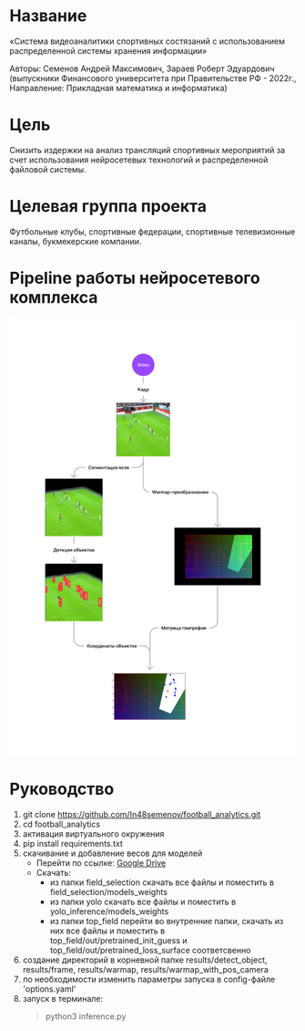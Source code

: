 # Название
«Система видеоаналитики спортивных состязаний с использованием распределенной системы хранения информации»

Авторы: Семенов Андрей Максимович, Зараев Роберт Эдуардович (выпускники Финансового университета при Правительстве РФ - 2022г., Направление: Прикладная математика и информатика)

# Цель
Снизить издержки на анализ трансляций спортивных мероприятий за счет использования нейросетевых технологий и распределенной файловой системы.

# Целевая группа проекта
Футбольные клубы, спортивные федерации, спортивные телевизионные каналы, букмекерские компании.

# Pipeline работы нейросетевого комплекса
![Pipeline работы нейросетевого комплекса](https://github.com/In48semenov/football_analytics/blob/main/example_pipeline_neural_networks/pipeline.png)

# Руководство
1. git clone https://github.com/In48semenov/football_analytics.git
2. cd football_analytics
3. активация виртуального окружения
4. pip install requirements.txt
5. cкачивание и добавление весов для моделей
    * Перейти по ссылке: [Google Drive](https://drive.google.com/drive/folders/1FSpRM3VPV-BglIMqAo4Zu5dlPXXcURs8?usp=sharing)
    * Скачать:
      - из папки field_selection скачать все файлы и поместить в field_selection/models_weights
      - из папки yolo скачать все файлы и поместить в yolo_inference/models_weights
      - из папки top_field перейти во внутренние папки, скачать из них все файлы и поместить в top_field/out/pretrained_init_guess и top_field/out/pretrained_loss_surface соответсвенно
6. создание директорий в корневной папке results/detect_object, results/frame, results/warmap, results/warmap_with_pos_camera
7. по необходимости изменить параметры запуска в config-файле 'options.yaml'
8. запуск в терминале:
    > python3 inference.py